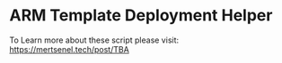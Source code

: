 # ARM Template Deployment Helper

To Learn more about these script please visit: <https://mertsenel.tech/post/TBA>